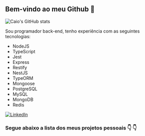 ## Bem-vindo ao meu Github :wave:

![Caio's GitHub stats](https://github-readme-stats.vercel.app/api?username=devcaiofelipe&show_icons=true&theme=default)

Sou programador back-end, tenho experiência com as seguintes tecnologias:

* NodeJS
* TypeScript
* Jest
* Express
* Restify
* NestJS
* TypeORM
* Mongoose
* PostgreSQL
* MySQL
* MongoDB
* Redis

[![LinkedIn](https://img.shields.io/badge/LinkedIn-0077B5?style=for-the-badge&logo=linkedin&logoColor=white)](https://www.linkedin.com/in/devcaiofelipe/)

### Segue abaixo a lista dos meus projetos pessoais :point_down: :point_down:
